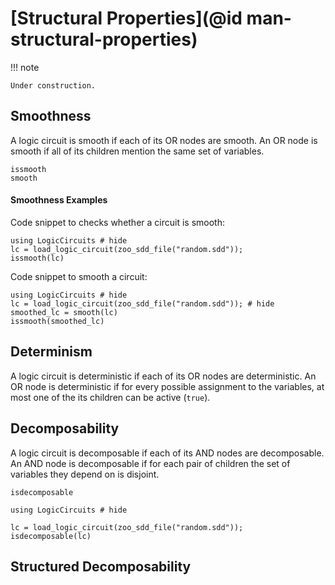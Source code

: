 # [Structural Properties](@id man-structural-properties)

!!! note

    Under construction.


## Smoothness

A logic circuit is smooth if each of its OR nodes are smooth.  An OR node is smooth if all of its children mention the same set of variables. 

```@docs
issmooth
smooth
```

#### Smoothness Examples 

Code snippet to checks whether a circuit is smooth:

```@example
using LogicCircuits # hide
lc = load_logic_circuit(zoo_sdd_file("random.sdd"));
issmooth(lc)
```

Code snippet to smooth a circuit:

```@example
using LogicCircuits # hide
lc = load_logic_circuit(zoo_sdd_file("random.sdd")); # hide
smoothed_lc = smooth(lc)
issmooth(smoothed_lc)
```



## Determinism

A logic circuit is deterministic if each of its OR nodes are deterministic.
An OR node is deterministic if for every possible assignment to the variables, at most one of the its children can be active (`true`).

## Decomposability

A logic circuit is decomposable if each of its AND nodes are decomposable. 
An AND node is decomposable if for each pair of children the set of variables they depend on is disjoint.


```@docs
isdecomposable
```

```@example
using LogicCircuits # hide

lc = load_logic_circuit(zoo_sdd_file("random.sdd"));
isdecomposable(lc)
```


## Structured Decomposability




